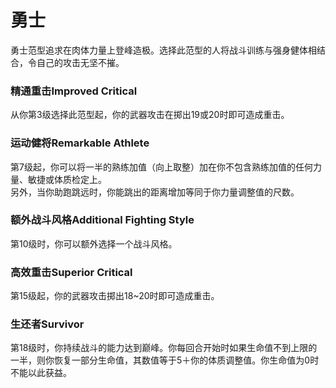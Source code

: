 # 勇士

&#x20;   勇士范型追求在肉体力量上登峰造极。选择此范型的人将战斗训练与强身健体相结合，令自己的攻击无坚不摧。

### **精通重击Improved Critical**

&#x20;   从你第3级选择此范型起，你的武器攻击在掷出19或20时即可造成重击。

### **运动健将Remarkable Athlete**

&#x20;   第7级起，你可以将一半的熟练加值（向上取整）加在你不包含熟练加值的任何力量、敏捷或体质检定上。\
&#x20;   另外，当你助跑跳远时，你能跳出的距离增加等同于你力量调整值的尺数。

### **额外战斗风格Additional Fighting Style**

&#x20;   第10级时，你可以额外选择一个战斗风格。

### **高效重击Superior Critical**

&#x20;   第15级起，你的武器攻击掷出18\~20时即可造成重击。

### **生还者Survivor**

&#x20;   第18级时，你持续战斗的能力达到巅峰。你每回合开始时如果生命值不到上限的一半，则你恢复一部分生命值，其数值等于5＋你的体质调整值。你生命值为0时不能以此获益。
